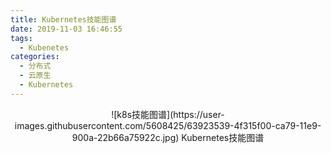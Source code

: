 ```yaml
---
title: Kubernetes技能图谱
date: 2019-11-03 16:46:55
tags:
  - Kubenetes
categories:
  - 分布式 
  - 云原生
  - Kubernetes
---
```


<p></p>
<!-- more -->


<div style="text-align: center;">
![k8s技能图谱](https://user-images.githubusercontent.com/5608425/63923539-4f315f00-ca79-11e9-900a-22b66a75922c.jpg)  
Kubernetes技能图谱
</div>